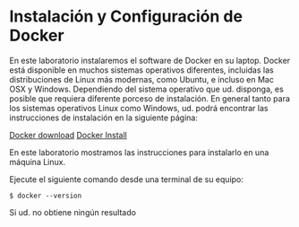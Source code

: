 # Instalación y Configuración de Docker

En este laboratorio instalaremos el software de Docker en su laptop. Docker está disponible en muchos sistemas operativos diferentes, incluidas las distribuciones de Linux más modernas, como Ubuntu, e incluso en Mac OSX y Windows. Dependiendo del sistema operativo que ud. disponga, es posible que requiera diferente porceso de instalación. En general tanto para los sistemas operativos Linux como Windows, ud. podrá encontrar las instrucciones de instalación en la siguiente página:

[Docker download](https://www.docker.com/get-started)
[Docker Install](https://docs.docker.com/install/)

En este laboratorio mostramos las instrucciones para instalarlo en una máquina Linux.

Ejecute el siguiente comando desde una terminal de su equipo:

```
$ docker --version
```

Si ud. no obtiene ningún resultado
